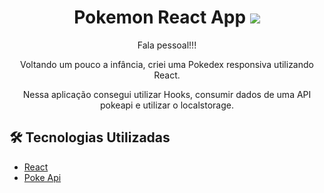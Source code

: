 # <div align="center"> Pokemon React App <img src="https://raw.githubusercontent.com/TheArtificial/pokemon-icons/master/_icons/PNG/1x/025-pikachu-shiny.png" /></div>
<p align="center">Fala pessoal!!!</p>
<p align="center">Voltando um pouco a infância, criei uma Pokedex responsiva utilizando React. </p>
<p align="center"> Nessa aplicação consegui utilizar Hooks, consumir dados de uma API pokeapi e utilizar o localstorage.</p>


## 🛠️ Tecnologias Utilizadas

<ul>
  <li><a href="https://reactjs.org/">React</a></li>
  <li><a href="https://pokeapi.co/">Poke Api</a></li>
</ul>
